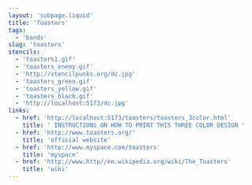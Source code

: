 ```yaml
---
layout: 'subpage.liquid'
title: 'Toasters'
tags:
  - 'bands'
slug: 'toasters'
stencils:
  - 'toasters1.gif'
  - 'toasters_enemy.gif'
  - 'http://stencilpunks.org/dc.jpg'
  - 'toasters_green.gif'
  - 'toasters_yellow.gif'
  - 'toasters_black.gif'
  - 'http://localhost:5173/dc.jpg'
links:
  - href: 'http://localhost:5173/toasters/toasters_3color.html'
    title: ' INSTRUCTIONS ON HOW TO PRINT THIS THREE COLOR DESIGN '
  - href: 'http://www.toasters.org/'
    title: 'official website'
  - href: 'http://www.myspace.com/toasters'
    title: 'myspace'
  - href: 'http://www.http//en.wikipedia.org/wiki/The_Toasters'
    title: 'wiki'
---
```

